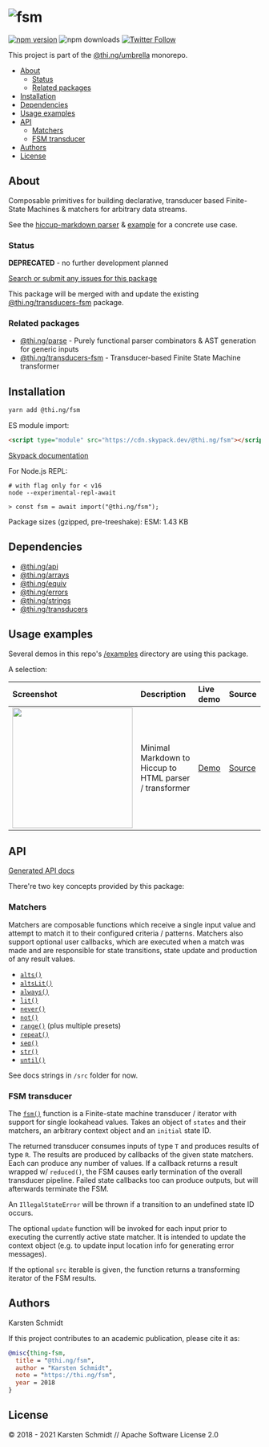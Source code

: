 <!-- This file is generated - DO NOT EDIT! -->

# ![fsm](https://media.thi.ng/umbrella/banners/thing-fsm.svg?1804c274)

[![npm version](https://img.shields.io/npm/v/@thi.ng/fsm.svg)](https://www.npmjs.com/package/@thi.ng/fsm)
![npm downloads](https://img.shields.io/npm/dm/@thi.ng/fsm.svg)
[![Twitter Follow](https://img.shields.io/twitter/follow/thing_umbrella.svg?style=flat-square&label=twitter)](https://twitter.com/thing_umbrella)

This project is part of the
[@thi.ng/umbrella](https://github.com/thi-ng/umbrella/) monorepo.

- [About](#about)
  - [Status](#status)
  - [Related packages](#related-packages)
- [Installation](#installation)
- [Dependencies](#dependencies)
- [Usage examples](#usage-examples)
- [API](#api)
  - [Matchers](#matchers)
  - [FSM transducer](#fsm-transducer)
- [Authors](#authors)
- [License](#license)

## About

Composable primitives for building declarative, transducer based Finite-State Machines & matchers for arbitrary data streams.

See the [hiccup-markdown
parser](https://github.com/thi-ng/umbrella/tree/develop/packages/hiccup-markdown/src/parser.ts)
& [example](https://demo.thi.ng/umbrella/markdown/) for a concrete use
case.

### Status

**DEPRECATED** - no further development planned

[Search or submit any issues for this package](https://github.com/thi-ng/umbrella/issues?q=%5Bfsm%5D+in%3Atitle)

This package will be merged with and update the existing
[@thi.ng/transducers-fsm](https://github.com/thi-ng/umbrella/tree/develop/packages/transducers-fsm)
package.

### Related packages

- [@thi.ng/parse](https://github.com/thi-ng/umbrella/tree/develop/packages/parse) - Purely functional parser combinators & AST generation for generic inputs
- [@thi.ng/transducers-fsm](https://github.com/thi-ng/umbrella/tree/develop/packages/transducers-fsm) - Transducer-based Finite State Machine transformer

## Installation

```bash
yarn add @thi.ng/fsm
```

ES module import:

```html
<script type="module" src="https://cdn.skypack.dev/@thi.ng/fsm"></script>
```

[Skypack documentation](https://docs.skypack.dev/)

For Node.js REPL:

```text
# with flag only for < v16
node --experimental-repl-await

> const fsm = await import("@thi.ng/fsm");
```

Package sizes (gzipped, pre-treeshake): ESM: 1.43 KB

## Dependencies

- [@thi.ng/api](https://github.com/thi-ng/umbrella/tree/develop/packages/api)
- [@thi.ng/arrays](https://github.com/thi-ng/umbrella/tree/develop/packages/arrays)
- [@thi.ng/equiv](https://github.com/thi-ng/umbrella/tree/develop/packages/equiv)
- [@thi.ng/errors](https://github.com/thi-ng/umbrella/tree/develop/packages/errors)
- [@thi.ng/strings](https://github.com/thi-ng/umbrella/tree/develop/packages/strings)
- [@thi.ng/transducers](https://github.com/thi-ng/umbrella/tree/develop/packages/transducers)

## Usage examples

Several demos in this repo's
[/examples](https://github.com/thi-ng/umbrella/tree/develop/examples)
directory are using this package.

A selection:

| Screenshot                                                                                                             | Description                                             | Live demo                                      | Source                                                                      |
|:-----------------------------------------------------------------------------------------------------------------------|:--------------------------------------------------------|:-----------------------------------------------|:----------------------------------------------------------------------------|
| <img src="https://raw.githubusercontent.com/thi-ng/umbrella/develop/assets/examples/markdown-parser.jpg" width="240"/> | Minimal Markdown to Hiccup to HTML parser / transformer | [Demo](https://demo.thi.ng/umbrella/markdown/) | [Source](https://github.com/thi-ng/umbrella/tree/develop/examples/markdown) |

## API

[Generated API docs](https://docs.thi.ng/umbrella/fsm/)

There're two key concepts provided by this package:

### Matchers

Matchers are composable functions which receive a single input value and
attempt to match it to their configured criteria / patterns. Matchers
also support optional user callbacks, which are executed when a match
was made and are responsible for state transitions, state update and
production of any result values.

- [`alts()`](https://github.com/thi-ng/umbrella/tree/develop/packages/fsm/src/alts.ts)
- [`altsLit()`](https://github.com/thi-ng/umbrella/tree/develop/packages/fsm/src/alts-lit.ts)
- [`always()`](https://github.com/thi-ng/umbrella/tree/develop/packages/fsm/src/always.ts)
- [`lit()`](https://github.com/thi-ng/umbrella/tree/develop/packages/fsm/src/lit.ts)
- [`never()`](https://github.com/thi-ng/umbrella/tree/develop/packages/fsm/src/never.ts)
- [`not()`](https://github.com/thi-ng/umbrella/tree/develop/packages/fsm/src/not.ts)
- [`range()`](https://github.com/thi-ng/umbrella/tree/develop/packages/fsm/src/range.ts) (plus multiple presets)
- [`repeat()`](https://github.com/thi-ng/umbrella/tree/develop/packages/fsm/src/repeat.ts)
- [`seq()`](https://github.com/thi-ng/umbrella/tree/develop/packages/fsm/src/seq.ts)
- [`str()`](https://github.com/thi-ng/umbrella/tree/develop/packages/fsm/src/str.ts)
- [`until()`](https://github.com/thi-ng/umbrella/tree/develop/packages/fsm/src/until.ts)

See docs strings in `/src` folder for now.

### FSM transducer

The
[`fsm()`](https://github.com/thi-ng/umbrella/tree/develop/packages/fsm/src/fsm.ts)
function is a Finite-state machine transducer / iterator with support
for single lookahead values. Takes an object of `states` and their
matchers, an arbitrary context object and an `initial` state ID.

The returned transducer consumes inputs of type `T` and produces results
of type `R`. The results are produced by callbacks of the given state
matchers. Each can produce any number of values. If a callback returns a
result wrapped w/ `reduced()`, the FSM causes early termination of the
overall transducer pipeline. Failed state callbacks too can produce
outputs, but will afterwards terminate the FSM.

An `IllegalStateError` will be thrown if a transition to an undefined
state ID occurs.

The optional `update` function will be invoked for each input prior to
executing the currently active state matcher. It is intended to update
the context object (e.g. to update input location info for generating
error messages).

If the optional `src` iterable is given, the function returns a
transforming iterator of the FSM results.

## Authors

Karsten Schmidt

If this project contributes to an academic publication, please cite it as:

```bibtex
@misc{thing-fsm,
  title = "@thi.ng/fsm",
  author = "Karsten Schmidt",
  note = "https://thi.ng/fsm",
  year = 2018
}
```

## License

&copy; 2018 - 2021 Karsten Schmidt // Apache Software License 2.0
